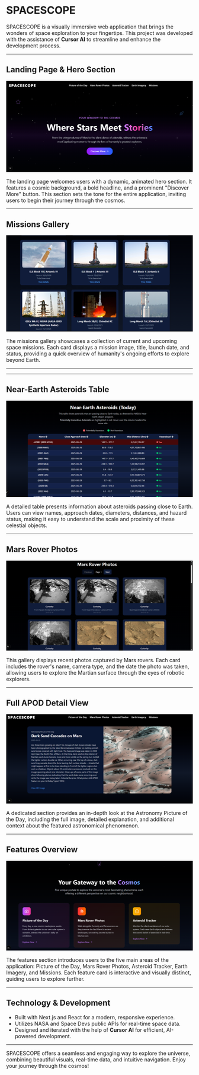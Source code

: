 # SPACESCOPE

SPACESCOPE is a visually immersive web application that brings the wonders of space exploration to your fingertips. This project was developed with the assistance of **Cursor AI** to streamline and enhance the development process.

---

## Landing Page & Hero Section
![Landing Page & Hero Section](./screenshots/hero.png)

The landing page welcomes users with a dynamic, animated hero section. It features a cosmic background, a bold headline, and a prominent "Discover More" button. This section sets the tone for the entire application, inviting users to begin their journey through the cosmos.

---

## Missions Gallery
![Missions Gallery](./screenshots/missions.png)

The missions gallery showcases a collection of current and upcoming space missions. Each card displays a mission image, title, launch date, and status, providing a quick overview of humanity's ongoing efforts to explore beyond Earth.

---



---

## Near-Earth Asteroids Table
![Near-Earth Asteroids Table](./screenshots/asteroids.png)

A detailed table presents information about asteroids passing close to Earth. Users can view names, approach dates, diameters, distances, and hazard status, making it easy to understand the scale and proximity of these celestial objects.

---

## Mars Rover Photos
![Mars Rover Photos](./screenshots/marsrover.png)

This gallery displays recent photos captured by Mars rovers. Each card includes the rover's name, camera type, and the date the photo was taken, allowing users to explore the Martian surface through the eyes of robotic explorers.

---

## Full APOD Detail View
![APOD Detail View](./screenshots/apod-detail.png)

A dedicated section provides an in-depth look at the Astronomy Picture of the Day, including the full image, detailed explanation, and additional context about the featured astronomical phenomenon.

---

## Features Overview
![Features Overview](./screenshots/features.png)

The features section introduces users to the five main areas of the application: Picture of the Day, Mars Rover Photos, Asteroid Tracker, Earth Imagery, and Missions. Each feature card is interactive and visually distinct, guiding users to explore further.

---

## Technology & Development
- Built with Next.js and React for a modern, responsive experience.
- Utilizes NASA and Space Devs public APIs for real-time space data.
- Designed and iterated with the help of **Cursor AI** for efficient, AI-powered development.

---

SPACESCOPE offers a seamless and engaging way to explore the universe, combining beautiful visuals, real-time data, and intuitive navigation. Enjoy your journey through the cosmos!
